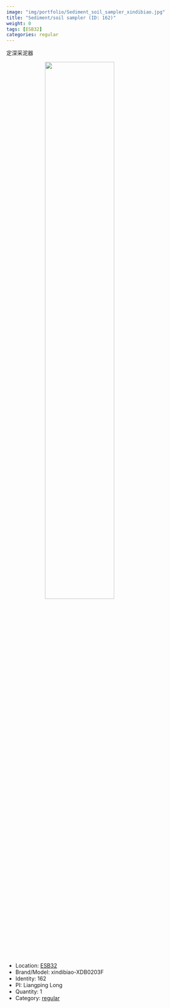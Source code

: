 ```yaml
---
image: "img/portfolio/Sediment_soil_sampler_xindibiao.jpg"
title: "Sediment/soil sampler (ID: 162)"
weight: 0
tags: [ESB32]
categories: regular
---
```


定深采泥器

<!--more-->

<img src="../../img/portfolio/Sediment_soil_sampler_xindibiao.jpg" width="60%" style="display: block; margin: auto;">

- Location: [ESB32](../../tags/esb32)
- Brand/Model: xindibiao-XDB0203F
- Identity: 162
- PI: Liangping Long
- Quantity: 1
- Category: [regular](../../categories/regular)






